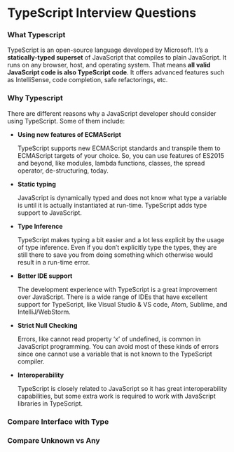 # TypeScript Interview Questions

### What Typescript
TypeScript is an open-source language developed by Microsoft. It’s a **statically-typed superset** of JavaScript that compiles to plain JavaScript. It runs on any browser, host, and operating system. That means **all valid JavaScript code is also TypeScript code**. It offers advanced features such as IntelliSense, code completion, safe refactorings, etc.

### Why Typescript
There are different reasons why a JavaScript developer should consider using TypeScript. Some of them include:
- **Using new features of ECMAScript**

  TypeScript supports new ECMAScript standards and transpile them to ECMAScript targets of your choice. So, you can use features of ES2015 and beyond, like modules, lambda functions, classes, the spread operator, de-structuring, today.

- **Static typing**

  JavaScript is dynamically typed and does not know what type a variable is until it is actually instantiated at run-time. TypeScript adds type support to JavaScript.

- **Type Inference**

  TypeScript makes typing a bit easier and a lot less explicit by the usage of type inference. Even if you don’t explicitly type the types, they are still there to save you from doing something which otherwise would result in a run-time error.

- **Better IDE support**

  The development experience with TypeScript is a great improvement over JavaScript. There is a wide range of IDEs that have excellent support for TypeScript, like Visual Studio & VS code, Atom, Sublime, and IntelliJ/WebStorm.

- **Strict Null Checking**

  Errors, like cannot read property ‘x’ of undefined, is common in JavaScript programming. You can avoid most of these kinds of errors since one cannot use a variable that is not known to the TypeScript compiler.

- **Interoperability**

  TypeScript is closely related to JavaScript so it has great interoperability capabilities, but some extra work is required to work with JavaScript libraries in TypeScript.

### Compare Interface with Type

### Compare Unknown vs Any
